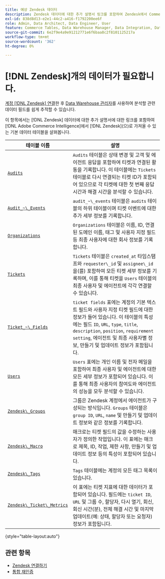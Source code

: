 ```yaml
---
title: 예상 Zendesk 데이터
description: Zendesk 데이터에 대한 추가 설명서 링크를 포함하여 Zendesk에서 Commerce Intelligence으로 가져올 수 있는 기본 데이터 표에 대해 알아봅니다.
exl-id: 838d8d13-e2e1-44c2-a416-f1792200ee6f
role: Admin, Data Architect, Data Engineer, User
feature: Commerce Tables, Data Warehouse Manager, Data Integration, Data Import/Export
source-git-commit: 6e2f9e4a9e91212771e6f6baa8c2f8101125217a
workflow-type: tm+mt
source-wordcount: '362'
ht-degree: 0%

---
```


# [!DNL Zendesk]개의 데이터가 필요합니다.

[계정 [!DNL Zendesk] 연결](../integrations/zendesk.md)한 후 [Data Warehouse 관리자](../../../data-analyst/data-warehouse-mgr/tour-dwm.md)를 사용하여 분석할 관련 데이터 필드를 쉽게 추적할 수 있습니다.

이 항목에서는 [!DNL Zendesk] 데이터에 대한 추가 설명서에 대한 링크를 포함하여 [!DNL Adobe Commerce Intelligence]에서 [!DNL Zendesk]&#x200B;(으)로 가져올 수 있는 기본 데이터 테이블을 살펴봅니다.

| 테이블 이름 | 설명 |
|-----|-----|
| [`Audits`](https://developer.zendesk.com/rest_api/docs/core/ticket_audits) | `Audits` 테이블은 상태 변경 및 고객 및 에이전트 응답을 포함하여 티켓과 연결된 활동을 기록합니다. 이 테이블에는 `Tickets` 테이블로 다시 연결되는 티켓 ID가 포함되어 있으므로 각 티켓에 대한 첫 번째 응답 시간과 해결 시간을 분석할 수 있습니다. |
| [`Audit_~\_Events`](https://developer.zendesk.com/rest_api/docs/core/ticket_audits#audit-events) | `audit_~\_events` 테이블은 `audits` 테이블의 하위 테이블이며 티켓 이벤트에 대한 추가 세부 정보를 기록합니다. |
| [`Organizations`](https://developer.zendesk.com/rest_api/docs/core/organizations) | `Organizations` 테이블은 이름, ID, 연결된 도메인 이름, 태그 및 사용자 지정 필드 등 최종 사용자에 대한 회사 정보를 기록합니다. |
| [`Tickets`](https://developer.zendesk.com/rest_api/docs/core/tickets) | `Tickets` 테이블은 `created_at` 타임스탬프와 `requester\_id` 및 `assignee\_id`을(를) 포함하여 모든 티켓 세부 정보를 기록하며, 이를 통해 티켓을 `Users` 테이블의 최종 사용자 및 에이전트에 각각 연결할 수 있습니다. |
| [`Ticket_~\_Fields`](https://developer.zendesk.com/rest_api/docs/core/ticket_fields) | `ticket fields` 표에는 계정의 기본 텍스트 필드와 사용자 지정 티켓 필드에 대한 정보가 들어 있습니다. 이 테이블의 특성에는 필드 `ID`, `URL`, `type`, `title`, `description`, `position`, `requirement setting`, 에이전트 및 최종 사용자별 정보, 만들기 및 업데이트 정보가 포함됩니다. |
| [`Users`](https://developer.zendesk.com/rest_api/docs/core/users) | `Users` 표에는 개인 이름 및 전자 메일을 포함하여 최종 사용자 및 에이전트에 대한 모든 세부 정보가 포함되어 있습니다. 이를 통해 최종 사용자의 참여도와 에이전트의 성능을 모두 분석할 수 있습니다. |
| [`Zendesk\_Groups`](https://developer.zendesk.com/rest_api/docs/core/groups) | 그룹은 Zendesk 계정에서 에이전트가 구성되는 방식입니다. `Groups` 테이블은 `group ID`, `URL`, `name` 및 만들기 및 업데이트 정보와 같은 정보를 기록합니다. |
| [`Zendesk\_Macro`](https://developer.zendesk.com/rest_api/docs/core/macros) | 매크로는 티켓 필드의 값을 수정하는 사용자가 정의한 작업입니다. 이 표에는 매크로 제목, ID, 작업, 제한 사항, 만들기 및 업데이트 정보 등의 특성이 포함되어 있습니다. |
| [`Zendesk\_Tags`](https://developer.zendesk.com/rest_api/docs/core/tags) | `Tags` 테이블에는 계정의 모든 태그 목록이 있습니다. |
| [`Zendesk\_Ticket\_Metrics`](https://developer.zendesk.com/rest_api/docs/core/ticket_metrics#ticket-metrics) | 이 표에는 티켓 지표에 대한 데이터가 포함되어 있습니다. 필드에는 `ticket ID`, `URL` 및 그룹 수, 할당자, 다시 열기, 회신, 회신 시간(분), 전체 해결 시간 및 마지막 업데이트(예: 상태, 할당자 또는 요청자) 정보가 포함됩니다. |

{style="table-layout:auto"}

## 관련 항목

* [Zendesk 연결하기](../integrations/zendesk.md)
* [통합 재인증](https://experienceleague.adobe.com/docs/commerce-knowledge-base/kb/how-to/mbi-reauthenticating-integrations.html?lang=ko)
